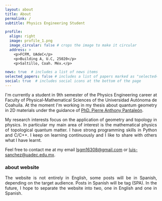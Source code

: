 ```yaml
---
layout: about
title: About
permalink: /
subtitle: Physics Engineering Student

profile:
  align: right
  image: profile_1.png
  image_circular: false # crops the image to make it circular
  address: >
    <p>FCFM, UAdeC</p>
    <p>Building A, U.C, 25020</p>
    <p>Saltillo, Coah. Méx.</p>

news: true  # includes a list of news items
selected_papers: false # includes a list of papers marked as "selected={true}"
social: true  # includes social icons at the bottom of the page
---
```


<!-- Write your biography here. Tell the world about yourself. Link to your favorite [subreddit](http://reddit.com). You can put a picture in, too. The code is already in, just name your picture `prof_pic.jpg` and put it in the `img/` folder.

Put your address / P.O. box / other info right below your picture. You can also disable any these elements by editing `profile` property of the YAML header of your `_pages/about.md`. Edit `_bibliography/papers.bib` and Jekyll will render your [publications page](/al-folio/publications/) automatically.

Link to your social media connections, too. This theme is set up to use [Font Awesome icons](http://fortawesome.github.io/Font-Awesome/) and [Academicons](https://jpswalsh.github.io/academicons/), like the ones below. Add your Facebook, Twitter, LinkedIn, Google Scholar, or just disable all of them. --> 

<p style="text-align:justify">
I'm currently a student in 9th semester of the Physics Engineering career at Faculty of Physical-Mathematical Sciences of the Universidad Autónoma de Coahuila. At the moment I'm working in my thesis about quantum geometry in 2D materials under the guidance of <a href="https://www.researchgate.net/profile/Pierre-Pantaleon">PhD. Pierre Anthony Pantaleón</a>. 
</p>

<p style="text-align:justify">
My research interests focus on the application of geometry and topology in physics. In particular my main area of interest is the mathematical physics of topological quantum matter. I have strong programming skills in Python and C/C++. I keep on learning continuously and I like to share with others what I have learnt.
</p>

<!--However, another area of interest and in which I have a bit more experience is scientific computing (numerical analysis, in particular the computational physics).-->

Feel free to contact me at my email [lsgm16308@gmail.com](mailto:lsgm16308@gmail.com) or [luis-sanchez@uadec.edu.mx](mailto:luis-sanchez@uadec.edu.mx). 

### about website

<p style="text-align:justify">
The website is not entirely in English, some posts will be in Spanish, depending on the target audience. Posts in Spanish will be tag (SPA). In the future, I hope to separate the website into two, one in English and one in Spanish.
</p>